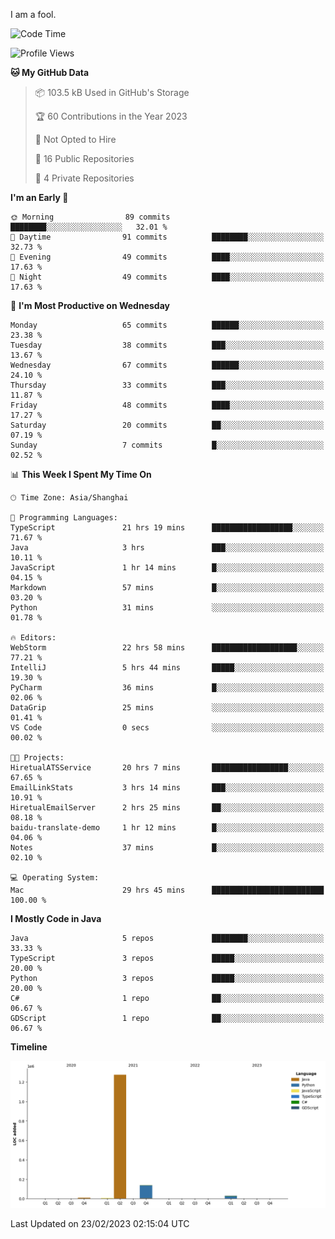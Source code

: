 I am a fool.

<!--START_SECTION:waka-->
![Code Time](http://img.shields.io/badge/Code%20Time-107%20hrs%208%20mins-blue)

![Profile Views](http://img.shields.io/badge/Profile%20Views-44-blue)

**🐱 My GitHub Data** 

> 📦 103.5 kB Used in GitHub's Storage 
 > 
> 🏆 60 Contributions in the Year 2023
 > 
> 🚫 Not Opted to Hire
 > 
> 📜 16 Public Repositories 
 > 
> 🔑 4 Private Repositories 
 > 
**I'm an Early 🐤** 

```text
🌞 Morning                89 commits          ████████░░░░░░░░░░░░░░░░░   32.01 % 
🌆 Daytime                91 commits          ████████░░░░░░░░░░░░░░░░░   32.73 % 
🌃 Evening                49 commits          ████░░░░░░░░░░░░░░░░░░░░░   17.63 % 
🌙 Night                  49 commits          ████░░░░░░░░░░░░░░░░░░░░░   17.63 % 
```
📅 **I'm Most Productive on Wednesday** 

```text
Monday                   65 commits          ██████░░░░░░░░░░░░░░░░░░░   23.38 % 
Tuesday                  38 commits          ███░░░░░░░░░░░░░░░░░░░░░░   13.67 % 
Wednesday                67 commits          ██████░░░░░░░░░░░░░░░░░░░   24.10 % 
Thursday                 33 commits          ███░░░░░░░░░░░░░░░░░░░░░░   11.87 % 
Friday                   48 commits          ████░░░░░░░░░░░░░░░░░░░░░   17.27 % 
Saturday                 20 commits          ██░░░░░░░░░░░░░░░░░░░░░░░   07.19 % 
Sunday                   7 commits           █░░░░░░░░░░░░░░░░░░░░░░░░   02.52 % 
```


📊 **This Week I Spent My Time On** 

```text
🕑︎ Time Zone: Asia/Shanghai

💬 Programming Languages: 
TypeScript               21 hrs 19 mins      ██████████████████░░░░░░░   71.67 % 
Java                     3 hrs               ███░░░░░░░░░░░░░░░░░░░░░░   10.11 % 
JavaScript               1 hr 14 mins        █░░░░░░░░░░░░░░░░░░░░░░░░   04.15 % 
Markdown                 57 mins             █░░░░░░░░░░░░░░░░░░░░░░░░   03.20 % 
Python                   31 mins             ░░░░░░░░░░░░░░░░░░░░░░░░░   01.78 % 

🔥 Editors: 
WebStorm                 22 hrs 58 mins      ███████████████████░░░░░░   77.21 % 
IntelliJ                 5 hrs 44 mins       █████░░░░░░░░░░░░░░░░░░░░   19.30 % 
PyCharm                  36 mins             █░░░░░░░░░░░░░░░░░░░░░░░░   02.06 % 
DataGrip                 25 mins             ░░░░░░░░░░░░░░░░░░░░░░░░░   01.41 % 
VS Code                  0 secs              ░░░░░░░░░░░░░░░░░░░░░░░░░   00.02 % 

🐱‍💻 Projects: 
HiretualATSService       20 hrs 7 mins       █████████████████░░░░░░░░   67.65 % 
EmailLinkStats           3 hrs 14 mins       ███░░░░░░░░░░░░░░░░░░░░░░   10.91 % 
HiretualEmailServer      2 hrs 25 mins       ██░░░░░░░░░░░░░░░░░░░░░░░   08.18 % 
baidu-translate-demo     1 hr 12 mins        █░░░░░░░░░░░░░░░░░░░░░░░░   04.06 % 
Notes                    37 mins             █░░░░░░░░░░░░░░░░░░░░░░░░   02.10 % 

💻 Operating System: 
Mac                      29 hrs 45 mins      █████████████████████████   100.00 % 
```

**I Mostly Code in Java** 

```text
Java                     5 repos             ████████░░░░░░░░░░░░░░░░░   33.33 % 
TypeScript               3 repos             █████░░░░░░░░░░░░░░░░░░░░   20.00 % 
Python                   3 repos             █████░░░░░░░░░░░░░░░░░░░░   20.00 % 
C#                       1 repo              ██░░░░░░░░░░░░░░░░░░░░░░░   06.67 % 
GDScript                 1 repo              ██░░░░░░░░░░░░░░░░░░░░░░░   06.67 % 
```



**Timeline**

![Lines of Code chart](https://raw.githubusercontent.com/VeejaLiu/VeejaLiu/master/assets/bar_graph.png)


 Last Updated on 23/02/2023 02:15:04 UTC
<!--END_SECTION:waka-->
